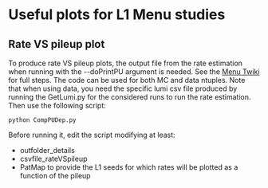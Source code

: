 # Useful plots for L1 Menu studies

## Rate VS pileup plot

To produce rate VS pileup plots, the output file from the rate estimation when running with the --doPrintPU argument is needed. 
See the [Menu Twiki](https://twiki.cern.ch/twiki/bin/viewauth/CMS/HowToL1TriggerMenu#3_Run_3_setting) for full steps.
The code can be used for both MC and data ntuples. 
Note that when using data, you need the specific lumi csv file produced by running the GetLumi.py for the considered runs to run the rate estimation.
Then use the following script:
```
python CompPUDep.py
```

Before running it, edit the script modifying at least:

* outfolder_details
* csvfile_rateVSpileup
* PatMap to provide the L1 seeds for which rates will be plotted as a function of the pileup